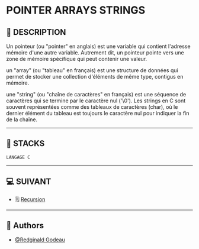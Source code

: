 # POINTER ARRAYS STRINGS


## 📑 DESCRIPTION

Un pointeur (ou "pointer" en anglais) est une variable qui contient l'adresse mémoire d'une autre variable. Autrement dit, un pointeur pointe vers une zone de mémoire spécifique qui peut contenir une valeur.

un "array" (ou "tableau" en français) est une structure de données qui permet de stocker une collection d'éléments de même type, contigus en mémoire.

une "string" (ou "chaîne de caractères" en français) est une séquence de caractères qui se termine par le caractère nul ('\0'). Les strings en C sont souvent représentées comme des tableaux de caractères (char), où le dernier élément du tableau est toujours le caractère nul pour indiquer la fin de la chaîne.

----------------------
## 🔧 STACKS

    LANGAGE C

----------------------
## 💻 SUIVANT

  - 🗒 [Recursion](https://github.com/RedginaldGodeau/holbertonschool-low_level_programming/tree/main/recursion)
----------------------
## 👦 Authors

- [@Redginald Godeau](https://github.com/RedginaldGodeau)
